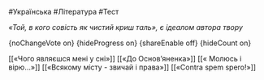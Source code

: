 #Українська #Література #Тест

*«Той, в кого совість як чистий криш таль», є ідеалом автора твору*

{noChangeVote on}
{hideProgress on}
{shareEnable off}
{hideCount on}

[[«Чого являєшся мені у сні»]]
[[«До Основ’яненка»]]
[[« Молюсь і вірю...»]]
[[«Всякому місту - звичай і права»]]
[[«Contra spem spero!»]]
